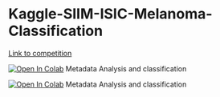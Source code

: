 # Kaggle-SIIM-ISIC-Melanoma-Classification
[Link to competition](https://www.kaggle.com/c/siim-isic-melanoma-classification/overview)

[![Open In Colab](https://colab.research.google.com/assets/colab-badge.svg)](https://colab.research.google.com/github/utsavnandi/Kaggle-SIIM-ISIC-Melanoma-Classification/blob/master/SIIM_ISIC_Metadata.ipynb) Metadata Analysis and classification

[![Open In Colab](https://colab.research.google.com/assets/colab-badge.svg)](https://colab.research.google.com/github/utsavnandi/Kaggle-SIIM-ISIC-Melanoma-Classification/blob/master/SIIM_ISIC_Melanoma_Classification.ipynb) Metadata Analysis and classification
